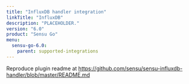 ```yaml
---
title: "InfluxDB handler integration"
linkTitle: "InfluxDB"
description: "PLACEHOLDER."
version: "6.0"
product: "Sensu Go"
menu: 
  sensu-go-6.0:
    parent: supported-integrations
---
```


Reproduce plugin readme at https://github.com/sensu/sensu-influxdb-handler/blob/master/README.md

